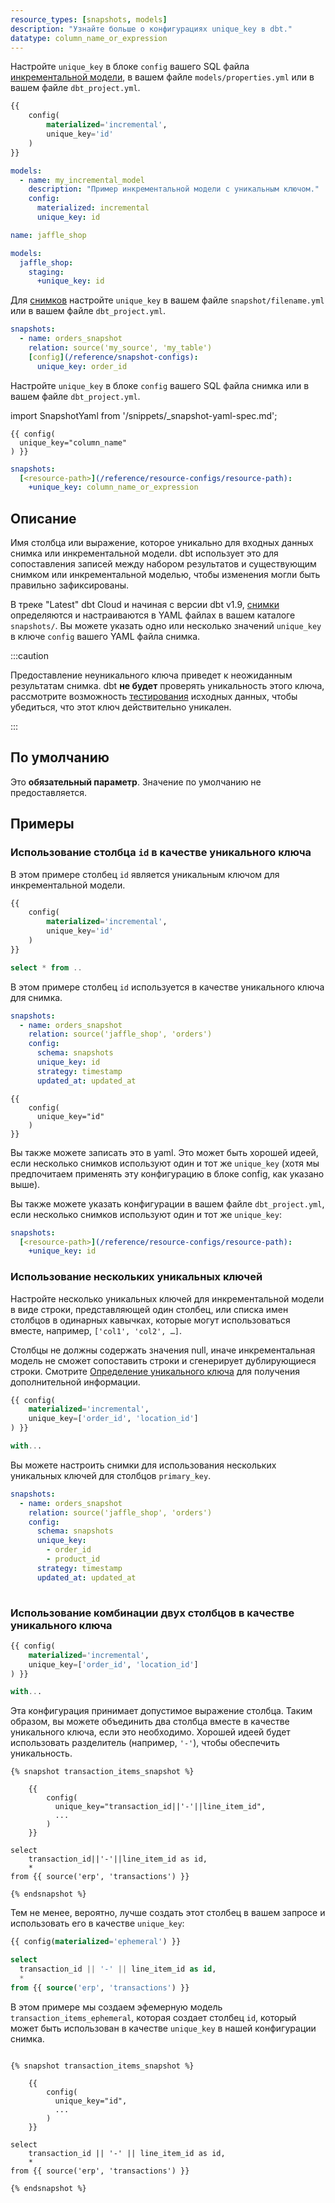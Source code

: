 ```yaml
---
resource_types: [snapshots, models]
description: "Узнайте больше о конфигурациях unique_key в dbt."
datatype: column_name_or_expression
---
```



<Tabs>

<TabItem value="models" label="Модели">

Настройте `unique_key` в блоке `config` вашего SQL файла [инкрементальной модели](/docs/build/incremental-models), в вашем файле `models/properties.yml` или в вашем файле `dbt_project.yml`.

<File name='models/my_incremental_model.sql'>

```sql
{{
    config(
        materialized='incremental',
        unique_key='id'
    )
}}

```

</File>

<File name='models/properties.yml'>

```yaml
models:
  - name: my_incremental_model
    description: "Пример инкрементальной модели с уникальным ключом."
    config:
      materialized: incremental
      unique_key: id

```

</File>

<File name='dbt_project.yml'>

```yaml
name: jaffle_shop

models:
  jaffle_shop:
    staging:
      +unique_key: id
```

</File>

</TabItem>

<TabItem value="snapshots" label="Снимки">

<VersionBlock firstVersion="1.9">

Для [снимков](/docs/build/snapshots) настройте `unique_key` в вашем файле `snapshot/filename.yml` или в вашем файле `dbt_project.yml`.

<File name='snapshots/<filename>.yml'>

```yaml
snapshots:
  - name: orders_snapshot
    relation: source('my_source', 'my_table')
    [config](/reference/snapshot-configs):
      unique_key: order_id

```

</File>
</VersionBlock>

<VersionBlock lastVersion="1.8">

Настройте `unique_key` в блоке `config` вашего SQL файла снимка или в вашем файле `dbt_project.yml`.

import SnapshotYaml from '/snippets/_snapshot-yaml-spec.md';

<SnapshotYaml/>

<File name='snapshots/<filename>.sql'>

```jinja2
{{ config(
  unique_key="column_name"
) }}

```
</File>
</VersionBlock>

<File name='dbt_project.yml'>

```yml
snapshots:
  [<resource-path>](/reference/resource-configs/resource-path):
    +unique_key: column_name_or_expression

```

</File>

</TabItem>
</Tabs>

## Описание
Имя столбца или выражение, которое уникально для входных данных снимка или инкрементальной модели. dbt использует это для сопоставления записей между набором результатов и существующим снимком или инкрементальной моделью, чтобы изменения могли быть правильно зафиксированы.

В треке "Latest" dbt Cloud и начиная с версии dbt v1.9, [снимки](/docs/build/snapshots) определяются и настраиваются в YAML файлах в вашем каталоге `snapshots/`. Вы можете указать одно или несколько значений `unique_key` в ключе `config` вашего YAML файла снимка.

:::caution 

Предоставление неуникального ключа приведет к неожиданным результатам снимка. dbt **не будет** проверять уникальность этого ключа, рассмотрите возможность [тестирования](/blog/primary-key-testing#how-to-test-primary-keys-with-dbt) исходных данных, чтобы убедиться, что этот ключ действительно уникален.

:::

## По умолчанию
Это **обязательный параметр**. Значение по умолчанию не предоставляется.


## Примеры
### Использование столбца `id` в качестве уникального ключа

<Tabs>

<TabItem value="models" label="Модели">

В этом примере столбец `id` является уникальным ключом для инкрементальной модели.

<File name='models/my_incremental_model.sql'>

```sql
{{
    config(
        materialized='incremental',
        unique_key='id'
    )
}}

select * from ..
```

</File>
</TabItem>

<TabItem value="snapshots" label="Снимки">

В этом примере столбец `id` используется в качестве уникального ключа для снимка.

<VersionBlock firstVersion="1.9">

<File name="snapshots/orders_snapshot.yml">

```yaml
snapshots:
  - name: orders_snapshot
    relation: source('jaffle_shop', 'orders')
    config:
      schema: snapshots
      unique_key: id
      strategy: timestamp
      updated_at: updated_at

```
</File>
</VersionBlock>

<VersionBlock lastVersion="1.8">
<File name='snapshots/<filename>.sql'>

```jinja2
{{
    config(
      unique_key="id"
    )
}}

```

</File>

Вы также можете записать это в yaml. Это может быть хорошей идеей, если несколько снимков используют один и тот же `unique_key` (хотя мы предпочитаем применять эту конфигурацию в блоке config, как указано выше).
</VersionBlock>

Вы также можете указать конфигурации в вашем файле `dbt_project.yml`, если несколько снимков используют один и тот же `unique_key`:
<File name='dbt_project.yml'>

```yml
snapshots:
  [<resource-path>](/reference/resource-configs/resource-path):
    +unique_key: id

```

</File>

</TabItem>
</Tabs>

<VersionBlock firstVersion="1.9">

### Использование нескольких уникальных ключей

<Tabs>
<TabItem value="models" label="Модели">

Настройте несколько уникальных ключей для инкрементальной модели в виде строки, представляющей один столбец, или списка имен столбцов в одинарных кавычках, которые могут использоваться вместе, например, `['col1', 'col2', …]`. 

Столбцы не должны содержать значения null, иначе инкрементальная модель не сможет сопоставить строки и сгенерирует дублирующиеся строки. Смотрите [Определение уникального ключа](/docs/build/incremental-models#defining-a-unique-key-optional) для получения дополнительной информации.

<File name='models/my_incremental_model.sql'>

```sql
{{ config(
    materialized='incremental',
    unique_key=['order_id', 'location_id']
) }}

with...

```

</File>

</TabItem>

<TabItem value="snapshots" label="Снимки">

Вы можете настроить снимки для использования нескольких уникальных ключей для столбцов `primary_key`.

<File name='snapshots/transaction_items_snapshot.yml'>

```yaml
snapshots:
  - name: orders_snapshot
    relation: source('jaffle_shop', 'orders')
    config:
      schema: snapshots
      unique_key: 
        - order_id
        - product_id
      strategy: timestamp
      updated_at: updated_at
      
```

</File>
</TabItem>
</Tabs>
</VersionBlock>

<VersionBlock lastVersion="1.8">

### Использование комбинации двух столбцов в качестве уникального ключа

<Tabs>
<TabItem value="models" label="Модели">

<File name='models/my_incremental_model.sql'>

```sql
{{ config(
    materialized='incremental',
    unique_key=['order_id', 'location_id']
) }}

with...

```

</File>

</TabItem>

<TabItem value="snapshots" label="Снимки">

Эта конфигурация принимает допустимое выражение столбца. Таким образом, вы можете объединить два столбца вместе в качестве уникального ключа, если это необходимо. Хорошей идеей будет использовать разделитель (например, `'-'`), чтобы обеспечить уникальность.

<File name='snapshots/transaction_items_snapshot.sql'>

```jinja2
{% snapshot transaction_items_snapshot %}

    {{
        config(
          unique_key="transaction_id||'-'||line_item_id",
          ...
        )
    }}

select
    transaction_id||'-'||line_item_id as id,
    *
from {{ source('erp', 'transactions') }}

{% endsnapshot %}

```

</File>

Тем не менее, вероятно, лучше создать этот столбец в вашем запросе и использовать его в качестве `unique_key`:

<File name='models/transaction_items_ephemeral.sql'>

```sql
{{ config(materialized='ephemeral') }}

select
  transaction_id || '-' || line_item_id as id,
  *
from {{ source('erp', 'transactions') }}

```

</File>

В этом примере мы создаем эфемерную модель `transaction_items_ephemeral`, которая создает столбец `id`, который может быть использован в качестве `unique_key` в нашей конфигурации снимка.

<File name='snapshots/transaction_items_snapshot.sql'>

```jinja2

{% snapshot transaction_items_snapshot %}

    {{
        config(
          unique_key="id",
          ...
        )
    }}

select
    transaction_id || '-' || line_item_id as id,
    *
from {{ source('erp', 'transactions') }}

{% endsnapshot %}


```

</File>
</TabItem>
</Tabs>
</VersionBlock>